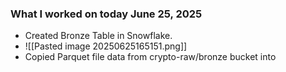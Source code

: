### **What I worked on today June 25, 2025**

- Created Bronze Table in Snowflake.
- ![[Pasted image 20250625165151.png]]
- Copied Parquet file data from crypto-raw/bronze bucket into 